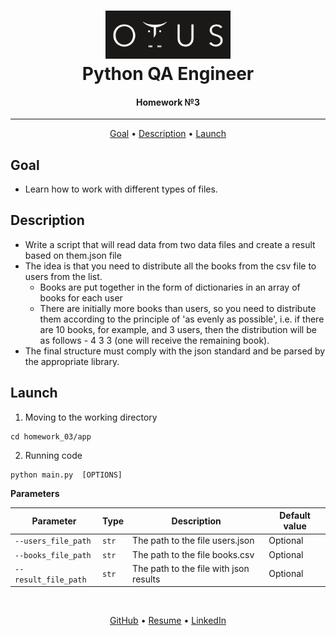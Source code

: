 <h1 align="center">
  <a href="https://otus.ru/lessons/avtomatizaciya-web-testirovaniya/">
    <img src="../readme/otus.png"
    alt="Otus" width="200">
  </a>
  <br>
   Python QA Engineer
  <br>
</h1>

<h4 align="center">
    Homework №3
</h4>
<hr>

<p align="center">
  <a href="#goal">Goal</a> •
  <a href="#description">Description</a> •
  <a href="#launch">Launch</a>
</p>


## Goal
- Learn how to work with different types of files.


## Description
- Write a script that will read data from two data files and create a result based on them.json file 
- The idea is that you need to distribute all the books from the csv file to users from the list.
  - Books are put together in the form of dictionaries in an array of books for each user
  - There are initially more books than users, so you need to distribute them according to the principle of 'as evenly as possible', i.e. if there are 10 books, for example, and 3 users, then the distribution will be as follows - 4 3 3 (one will receive the remaining book).
- The final structure must comply with the json standard and be parsed by the appropriate library.


## Launch
1. Moving to the working directory
```shell script
cd homework_03/app
```

2. Running code
```shell script
python main.py  [OPTIONS]
```

**Parameters**

| Parameter | Type  | Description | Default value |
| --------- |-------|-----------| ------------- |
| `--users_file_path` | `str` | The path to the file users.json | Optional |
| `--books_file_path` | `str` | The path to the file books.csv | Optional |
| `--result_file_path` | `str` | The path to the file with json results | Optional |


<br>
<p align="center">
  <a href="https://github.com/Kazzila">GitHub</a> •
  <a href="https://kazzila.github.io/resume/">Resume</a> •
  <a href="https://www.linkedin.com/in/i-kazakov/">LinkedIn</a>
</p>